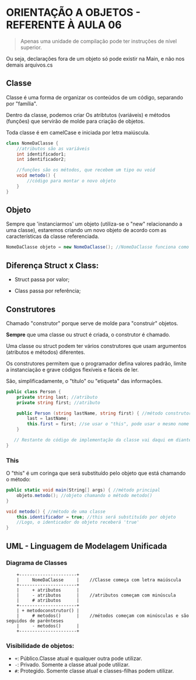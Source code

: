 # ORIENTAÇÃO A OBJETOS - REFERENTE À AULA 06

> Apenas uma unidade de compilação pode ter instruções de nível superior.

Ou seja, declarações fora de um objeto só pode existir na Main, e não nos demais arquivos.cs


## Classe

Classe é uma forma de organizar os conteúdos de um código, separando por "família".

Dentro da classe, podemos criar Os atribtutos (variáveis) e métodos (funções) que servirão de molde para criação de objetos.

Toda classe é em camelCase e iniciada por letra maiúscula.

```csharp
class NomeDaClasse {
    //atributos são as variáveis
    int identificador1;
    int identificador2;

    //funções são os métodos, que recebem um tipo ou void
    void metodo() {
        //código para montar o novo objeto
    }
}
```


## Objeto

Sempre que 'instanciarmos' um objeto (utiliza-se o "new" relacionando a uma classe), estaremos criando um novo objeto de acordo com as características da classe referenciada.

```csharp
NomeDaClasse objeto = new NomeDaClasse(); //NomeDaClasse funciona como um tipo.
```


## Diferença Struct x Class:

* Struct passa por valor;

* Class passa por referência;


## Construtores

Chamado "construtor" porque serve de molde para "construir" objetos.

**Sempre** que uma classe ou struct é criada, o construtor é chamado.

Uma classe ou struct podem ter vários construtores que usam argumentos (atributos e métodos) diferentes.

Os construtores permitem que o programador defina valores padrão, limite a instanciação e grave códigos flexíveis e fáceis de ler.

São, simplificadamente, o "título" ou "etiqueta" das informações.

```csharp
public class Person {
    private string last; //atributo
    private string first; //atributo

    public Person (string lastName, string first) { //método construtor
        last = lastName;
        this.first = first; //se usar o "this", pode usar o mesmo nome no parâmetro
    }

   // Restante do código de implementação da classe vai daqui em diante.
}
```

### This

O "this" é um coringa que será substituído pelo objeto que está chamando o método:

```csharp
public static void main(String[] args) { //método principal
    objeto.metodo(); //objeto chamando o método metodo()
}

void metodo() { //método de uma classe
    this.identificador = true; //this será substituído por objeto
    //Logo, o identicador do objeto receberá 'true'
}
```


## UML - Linguagem de Modelagem Unificada

### Diagrama de Classes

```
    +----------------------+
    |     NomeDaClasse     |    //Classe começa com letra maiúscula
    +----------------------+
    |     + atributos      |
    |     - atributos      |    //atributos começam com minúscula
    |     # atributos      |
    +----------------------+
    | + metodoconstrutor() |
    |     # metodos()      |    //métodos começam com minúsculas e são seguidos de parênteses
    |     - metodos()      |
    +----------------------+
```

### Visibilidade de objetos:

- `+`: Público.Classe atual e qualquer outra pode utilizar.
- `-`: Privado. Somente a classe atual pode utilizar.
- `#`: Protegido. Somente classe atual e classes-filhas podem utilizar.